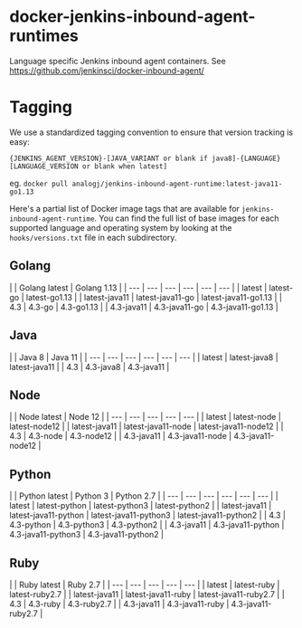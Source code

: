 # docker-jenkins-inbound-agent-runtimes
Language specific Jenkins inbound agent containers. See https://github.com/jenkinsci/docker-inbound-agent/



# Tagging

We use a standardized tagging convention to ensure that version tracking is easy:

`{JENKINS_AGENT_VERSION}-[JAVA_VARIANT or blank if java8]-{LANGUAGE}[LANGUAGE_VERSION or blank when latest]`

eg. `docker pull analogj/jenkins-inbound-agent-runtime:latest-java11-go1.13`

Here's a partial list of Docker image tags that are available for `jenkins-inbound-agent-runtime`. You can find the full list of base images for each
supported language and operating system by looking at the `hooks/versions.txt` file in each subdirectory.


## Golang

| | Golang latest | Golang 1.13 |
| --- | --- | --- | --- | --- | --- |
| latest | latest-go | latest-go1.13 |
| latest-java11 | latest-java11-go | latest-java11-go1.13 |
| 4.3 | 4.3-go | 4.3-go1.13  |
| 4.3-java11 | 4.3-java11-go | 4.3-java11-go1.13 |

## Java

| | Java 8 | Java 11 |
| --- | --- | --- | --- | --- | --- |
| latest | latest-java8 | latest-java11 |
| 4.3 | 4.3-java8 | 4.3-java11 |

## Node

| | Node latest | Node 12 |
| --- | --- | --- | --- | --- |
| latest | latest-node | latest-node12 |
| latest-java11 | latest-java11-node | latest-java11-node12 |
| 4.3 | 4.3-node | 4.3-node12  |
| 4.3-java11 | 4.3-java11-node | 4.3-java11-node12 |

## Python

| | Python latest | Python 3 | Python 2.7 |
| --- | --- | --- | --- | --- | --- |
| latest | latest-python | latest-python3 | latest-python2 |
| latest-java11 | latest-java11-python | latest-java11-python3 | latest-java11-python2 |
| 4.3 | 4.3-python | 4.3-python3  | 4.3-python2 |
| 4.3-java11 | 4.3-java11-python | 4.3-java11-python3 | 4.3-java11-python2 |

## Ruby

| | Ruby latest | Ruby 2.7 |
| --- | --- | --- | --- | --- |
| latest | latest-ruby | latest-ruby2.7 |
| latest-java11 | latest-java11-ruby | latest-java11-ruby2.7 |
| 4.3 | 4.3-ruby | 4.3-ruby2.7 |
| 4.3-java11 | 4.3-java11-ruby | 4.3-java11-ruby2.7 |
